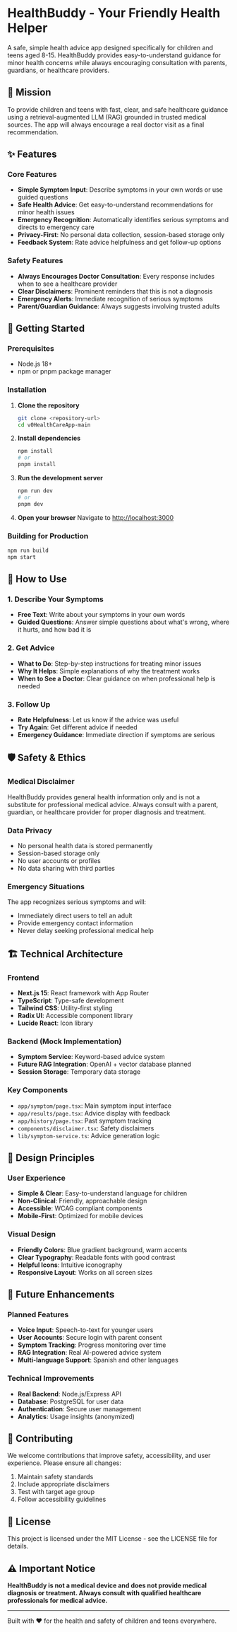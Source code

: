 # HealthBuddy - Your Friendly Health Helper

A safe, simple health advice app designed specifically for children and teens aged 8-15. HealthBuddy provides easy-to-understand guidance for minor health concerns while always encouraging consultation with parents, guardians, or healthcare providers.

## 🎯 Mission

To provide children and teens with fast, clear, and safe healthcare guidance using a retrieval-augmented LLM (RAG) grounded in trusted medical sources. The app will always encourage a real doctor visit as a final recommendation.

## ✨ Features

### Core Features
- **Simple Symptom Input**: Describe symptoms in your own words or use guided questions
- **Safe Health Advice**: Get easy-to-understand recommendations for minor health issues
- **Emergency Recognition**: Automatically identifies serious symptoms and directs to emergency care
- **Privacy-First**: No personal data collection, session-based storage only
- **Feedback System**: Rate advice helpfulness and get follow-up options

### Safety Features
- **Always Encourages Doctor Consultation**: Every response includes when to see a healthcare provider
- **Clear Disclaimers**: Prominent reminders that this is not a diagnosis
- **Emergency Alerts**: Immediate recognition of serious symptoms
- **Parent/Guardian Guidance**: Always suggests involving trusted adults

## 🚀 Getting Started

### Prerequisites
- Node.js 18+ 
- npm or pnpm package manager

### Installation

1. **Clone the repository**
   ```bash
   git clone <repository-url>
   cd v0HealthCareApp-main
   ```

2. **Install dependencies**
   ```bash
   npm install
   # or
   pnpm install
   ```

3. **Run the development server**
   ```bash
   npm run dev
   # or
   pnpm dev
   ```

4. **Open your browser**
   Navigate to [http://localhost:3000](http://localhost:3000)

### Building for Production

```bash
npm run build
npm start
```

## 📱 How to Use

### 1. Describe Your Symptoms
- **Free Text**: Write about your symptoms in your own words
- **Guided Questions**: Answer simple questions about what's wrong, where it hurts, and how bad it is

### 2. Get Advice
- **What to Do**: Step-by-step instructions for treating minor issues
- **Why It Helps**: Simple explanations of why the treatment works
- **When to See a Doctor**: Clear guidance on when professional help is needed

### 3. Follow Up
- **Rate Helpfulness**: Let us know if the advice was useful
- **Try Again**: Get different advice if needed
- **Emergency Guidance**: Immediate direction if symptoms are serious

## 🛡️ Safety & Ethics

### Medical Disclaimer
HealthBuddy provides general health information only and is not a substitute for professional medical advice. Always consult with a parent, guardian, or healthcare provider for proper diagnosis and treatment.

### Data Privacy
- No personal health data is stored permanently
- Session-based storage only
- No user accounts or profiles
- No data sharing with third parties

### Emergency Situations
The app recognizes serious symptoms and will:
- Immediately direct users to tell an adult
- Provide emergency contact information
- Never delay seeking professional medical help

## 🏗️ Technical Architecture

### Frontend
- **Next.js 15**: React framework with App Router
- **TypeScript**: Type-safe development
- **Tailwind CSS**: Utility-first styling
- **Radix UI**: Accessible component library
- **Lucide React**: Icon library

### Backend (Mock Implementation)
- **Symptom Service**: Keyword-based advice system
- **Future RAG Integration**: OpenAI + vector database planned
- **Session Storage**: Temporary data storage

### Key Components
- `app/symptom/page.tsx`: Main symptom input interface
- `app/results/page.tsx`: Advice display with feedback
- `app/history/page.tsx`: Past symptom tracking
- `components/disclaimer.tsx`: Safety disclaimers
- `lib/symptom-service.ts`: Advice generation logic

## 🎨 Design Principles

### User Experience
- **Simple & Clear**: Easy-to-understand language for children
- **Non-Clinical**: Friendly, approachable design
- **Accessible**: WCAG compliant components
- **Mobile-First**: Optimized for mobile devices

### Visual Design
- **Friendly Colors**: Blue gradient background, warm accents
- **Clear Typography**: Readable fonts with good contrast
- **Helpful Icons**: Intuitive iconography
- **Responsive Layout**: Works on all screen sizes

## 🔮 Future Enhancements

### Planned Features
- **Voice Input**: Speech-to-text for younger users
- **User Accounts**: Secure login with parent consent
- **Symptom Tracking**: Progress monitoring over time
- **RAG Integration**: Real AI-powered advice system
- **Multi-language Support**: Spanish and other languages

### Technical Improvements
- **Real Backend**: Node.js/Express API
- **Database**: PostgreSQL for user data
- **Authentication**: Secure user management
- **Analytics**: Usage insights (anonymized)

## 🤝 Contributing

We welcome contributions that improve safety, accessibility, and user experience. Please ensure all changes:

1. Maintain safety standards
2. Include appropriate disclaimers
3. Test with target age group
4. Follow accessibility guidelines

## 📄 License

This project is licensed under the MIT License - see the LICENSE file for details.

## ⚠️ Important Notice

**HealthBuddy is not a medical device and does not provide medical diagnosis or treatment. Always consult with qualified healthcare professionals for medical advice.**

---

Built with ❤️ for the health and safety of children and teens everywhere.